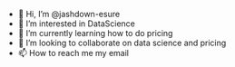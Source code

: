 - 👋 Hi, I’m @jashdown-esure
- 👀 I’m interested in DataScience
- 🌱 I’m currently learning how to do pricing
- 💞️ I’m looking to collaborate on data science and pricing
- 📫 How to reach me my email

<!---
jashdown-esure/jashdown-esure is a ✨ special ✨ repository because its `README.md` (this file) appears on your GitHub profile.
You can click the Preview link to take a look at your changes.
--->
